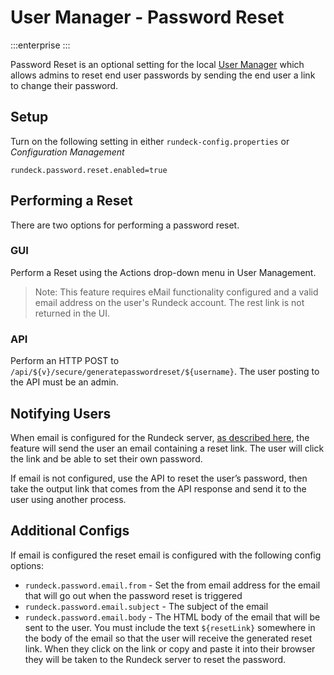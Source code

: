 # User Manager - Password Reset

:::enterprise
:::

Password Reset is an optional setting for the local [User Manager](/manual/user-management/user-mgmt.md) which allows admins to reset end user passwords by sending the end user a link to change their password.

## Setup

Turn on the following setting in either `rundeck-config.properties` or *Configuration Management*

  `rundeck.password.reset.enabled=true`

## Performing a Reset

There are two options for performing a password reset.

### GUI

Perform a Reset using the Actions drop-down menu in User Management.

> Note: This feature requires eMail functionality configured and a valid email address on the user's Rundeck account.  The rest link is not returned in the UI.

### API

Perform an HTTP POST to `/api/${v}/secure/generatepasswordreset/${username}`.  The user posting to the API must be an admin.

## Notifying Users
When email is configured for the Rundeck server, [as described here](/administration/configuration/email-settings.md), the feature will send the user an email containing a reset link. The user will click the link and be able to set their own password.

If email is not configured, use the API to reset the user’s password, then take the output link that comes from the API response and send it to the user using another process.


## Additional Configs

If email is configured the reset email is configured with the following config options:

- `rundeck.password.email.from` - Set the from email address for the email that will go out when the password reset is triggered
- `rundeck.password.email.subject` - The subject of the email
- `rundeck.password.email.body` - The HTML body of the email that will be sent to the user. You must include the text `${resetLink}` somewhere in the body of the email so that the user will receive the generated reset link. When they click on the link or copy and paste it into their browser they will be taken to the Rundeck server to reset the password.
